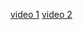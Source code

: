 [video 1](https://www.youtube.com/watch?v=5Mam9NuxwQc)
[video 2](https://www.youtube.com/watch?v=asB-dUwpH4Y)